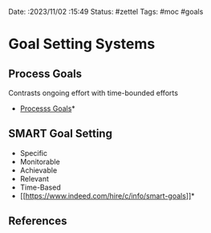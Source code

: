 Date: :2023/11/02 :15:49
Status: #zettel 
Tags:  #moc #goals

# Goal Setting Systems

## Process Goals
Contrasts ongoing effort with time-bounded efforts
  * [Processs Goals](https://durmonski.com/self-improvement/process-goals/?ref=refind)*

## SMART Goal Setting
* Specific
* Monitorable
* Achievable
* Relevant
* Time-Based
 * [[https://www.indeed.com/hire/c/info/smart-goals]]*

## References
